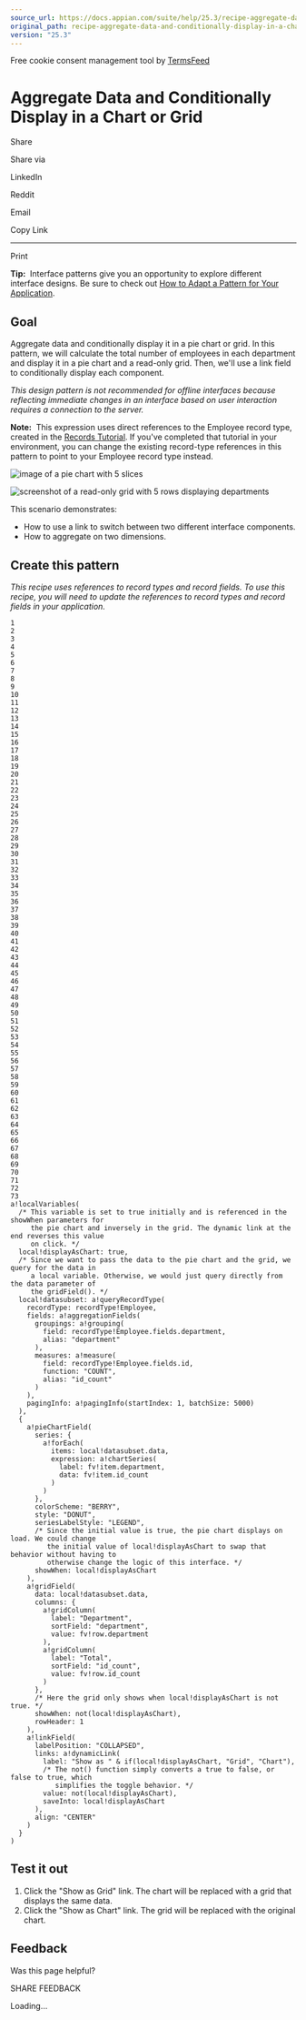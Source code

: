 ```yaml
---
source_url: https://docs.appian.com/suite/help/25.3/recipe-aggregate-data-and-conditionally-display-in-a-chart-or-grid.html
original_path: recipe-aggregate-data-and-conditionally-display-in-a-chart-or-grid.html
version: "25.3"
---
```


Free cookie consent management tool by [TermsFeed](https://www.termsfeed.com/)

# Aggregate Data and Conditionally Display in a Chart or Grid

Share

Share via

LinkedIn

Reddit

Email

Copy Link

* * *

Print

**Tip:**  Interface patterns give you an opportunity to explore different interface designs. Be sure to check out [How to Adapt a Pattern for Your Application](Adapt_a_SAIL_Recipe_to_Work_with_My_Applications.html).

## Goal

Aggregate data and conditionally display it in a pie chart or grid. In this pattern, we will calculate the total number of employees in each department and display it in a pie chart and a read-only grid. Then, we'll use a link field to conditionally display each component.

_This design pattern is not recommended for offline interfaces because reflecting immediate changes in an interface based on user interaction requires a connection to the server._

**Note:**  This expression uses direct references to the Employee record type, created in the [Records Tutorial](Records_Tutorial.html). If you've completed that tutorial in your environment, you can change the existing record-type references in this pattern to point to your Employee record type instead.

![image of a pie chart with 5 slices](images/SAIL_Recipes_conditionally_display_as_chart_Berry.png)

![screenshot of a read-only grid with 5 rows displaying departments](images/SAIL_Recipes_conditionally_display_as_grid.png)

This scenario demonstrates:

-   How to use a link to switch between two different interface components.
-   How to aggregate on two dimensions.

## Create this pattern

_This recipe uses references to record types and record fields. To use this recipe, you will need to update the references to record types and record fields in your application._

```
1
2
3
4
5
6
7
8
9
10
11
12
13
14
15
16
17
18
19
20
21
22
23
24
25
26
27
28
29
30
31
32
33
34
35
36
37
38
39
40
41
42
43
44
45
46
47
48
49
50
51
52
53
54
55
56
57
58
59
60
61
62
63
64
65
66
67
68
69
70
71
72
73
a!localVariables(
  /* This variable is set to true initially and is referenced in the showWhen parameters for
     the pie chart and inversely in the grid. The dynamic link at the end reverses this value
     on click. */
  local!displayAsChart: true,
  /* Since we want to pass the data to the pie chart and the grid, we query for the data in
     a local variable. Otherwise, we would just query directly from the data parameter of
     the gridField(). */
  local!datasubset: a!queryRecordType(
    recordType: recordType!Employee,
    fields: a!aggregationFields(
      groupings: a!grouping(
        field: recordType!Employee.fields.department,
        alias: "department"
      ),
      measures: a!measure(
        field: recordType!Employee.fields.id,
        function: "COUNT",
        alias: "id_count"
      )
    ),
    pagingInfo: a!pagingInfo(startIndex: 1, batchSize: 5000)
  ),
  {
    a!pieChartField(
      series: {
        a!forEach(
          items: local!datasubset.data,
          expression: a!chartSeries(
            label: fv!item.department,
            data: fv!item.id_count
          )
        )
      },
      colorScheme: "BERRY",
      style: "DONUT",
      seriesLabelStyle: "LEGEND",
      /* Since the initial value is true, the pie chart displays on load. We could change
         the initial value of local!displayAsChart to swap that behavior without having to
         otherwise change the logic of this interface. */
      showWhen: local!displayAsChart
    ),
    a!gridField(
      data: local!datasubset.data,
      columns: {
        a!gridColumn(
          label: "Department",
          sortField: "department",
          value: fv!row.department
        ),
        a!gridColumn(
          label: "Total",
          sortField: "id_count",
          value: fv!row.id_count
        )
      },
      /* Here the grid only shows when local!displayAsChart is not true. */
      showWhen: not(local!displayAsChart),
      rowHeader: 1
    ),
    a!linkField(
      labelPosition: "COLLAPSED",
      links: a!dynamicLink(
        label: "Show as " & if(local!displayAsChart, "Grid", "Chart"),
        /* The not() function simply converts a true to false, or false to true, which
           simplifies the toggle behavior. */
        value: not(local!displayAsChart),
        saveInto: local!displayAsChart
      ),
      align: "CENTER"
    )
  }
)
```

## Test it out

1.  Click the "Show as Grid" link. The chart will be replaced with a grid that displays the same data.
2.  Click the "Show as Chart" link. The grid will be replaced with the original chart.

## Feedback

Was this page helpful?

SHARE FEEDBACK

Loading...